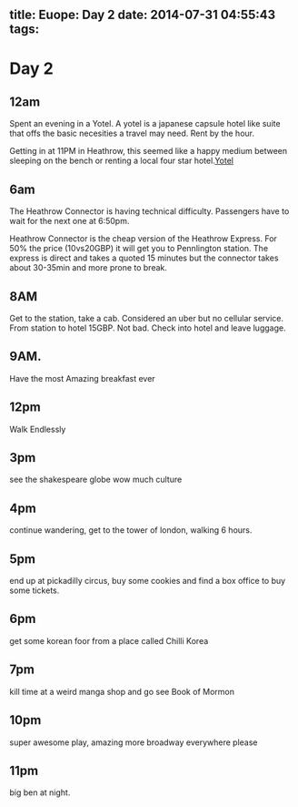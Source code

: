 title: Euope: Day 2
date: 2014-07-31 04:55:43
tags:
---

Day 2
====
12am
----
Spent an evening in a Yotel. A yotel is a japanese capsule hotel like suite that offs the basic necesities a travel may need. Rent by the hour.

Getting in at 11PM in Heathrow, this seemed like a happy medium between sleeping on the bench or renting a local four star hotel.[Yotel](hwww.yotel.com/hotels/london-heathrow)

6am
---
The Heathrow Connector is having technical difficulty. Passengers have to wait for the next one at 6:50pm.

Heathrow Connector is the cheap version of the Heathrow Express. For 50% the price (10vs20GBP) it will get you to Pennlington station. The express is direct and takes a quoted 15 minutes but the connector takes about 30-35min and more prone to break.

8AM
---
Get to the station, take a cab. Considered an uber but no cellular service. From station to hotel 15GBP. Not bad.
Check into hotel and leave luggage.

9AM.
---
Have the most Amazing breakfast ever

12pm
---
Walk Endlessly

3pm
---
see the shakespeare globe wow much culture

4pm
---
continue wandering, get to the tower of london, walking 6 hours.

5pm
---
end up at pickadilly circus, buy some cookies and find a box office to buy some tickets.

6pm
---
get some korean foor from a place called Chilli Korea

7pm
---
kill time at a weird manga shop and go see Book of Mormon

10pm
---
super awesome play, amazing more broadway everywhere please

11pm
---
big ben at night.
